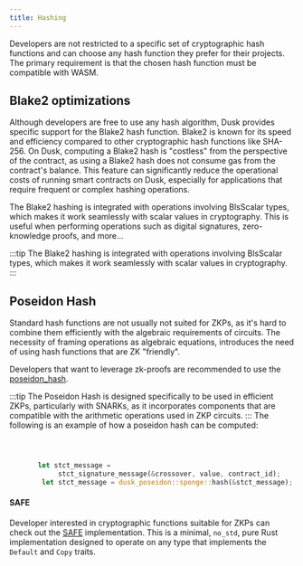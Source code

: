 ```yaml
---
title: Hashing
---
```


Developers are not restricted to a specific set of cryptographic hash functions and can choose any hash function they prefer for their projects. The primary requirement is that the chosen hash function must be compatible with WASM.

## Blake2 optimizations
Although developers are free to use any hash algorithm, Dusk provides specific support for the Blake2 hash function. Blake2 is known for its speed and efficiency compared to other cryptographic hash functions like SHA-256. On Dusk, computing a Blake2 hash is "costless" from the perspective of the contract, as using a Blake2 hash does not consume gas from the contract's balance. This feature can significantly reduce the operational costs of running smart contracts on Dusk, especially for applications that require frequent or complex hashing operations.

The Blake2 hashing is integrated with operations involving BlsScalar types, which makes it work seamlessly with scalar values in cryptography. This is useful when performing operations such as digital signatures, zero-knowledge proofs, and more...


:::tip
The Blake2 hashing is integrated with operations involving BlsScalar types, which makes it work seamlessly with scalar values in cryptography.
:::

## Poseidon Hash

Standard hash functions are not usually not suited for ZKPs, as it's hard to combine them efficiently with the algebraic requirements of circuits. The necessity of framing operations as algebraic equations, introduces the need of using hash functions that are ZK "friendly".


Developers that want to leverage zk-proofs are recommended to use the <a href="https://github.com/dusk-network/Poseidon252" target="_blank" >poseidon_hash</a>. 

:::tip
The Poseidon Hash is designed specifically to be used in efficient ZKPs, particularly with SNARKs, as it incorporates components that are compatible with the arithmetic operations used in ZKP circuits.
:::
The following is an example of how a poseidon hash can be computed:

```rust



       let stct_message =
            stct_signature_message(&crossover, value, contract_id);
        let stct_message = dusk_poseidon::sponge::hash(&stct_message);

```



#### SAFE

Developer interested in cryptographic functions suitable for ZKPs can check out the <a href="https://github.com/dusk-network/safe/tree/2d42f41f05e141a5786ea655e99ba1f3dae217bd" target="_blank" >SAFE</a> implementation. This is a minimal, ```no_std```, pure Rust implementation designed to operate on any type that implements the ```Default``` and ```Copy``` traits.

